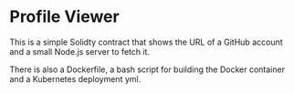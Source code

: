# Profile Viewer #
This is a simple Solidty contract that shows the URL of a GitHub account and a small Node.js server to fetch it.

There is also a Dockerfile, a bash script for building the Docker container and a Kubernetes deployment yml.

